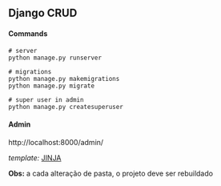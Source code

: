 ## Django CRUD

#### Commands
```
# server
python manage.py runserver

# migrations
python manage.py makemigrations
python manage.py migrate

# super user in admin
python manage.py createsuperuser
```
#### Admin
http://localhost:8000/admin/

*template:* [JINJA](https://jinja.palletsprojects.com/en/3.0.x/)

**Obs:** a cada alteração de pasta, o projeto deve ser rebuildado